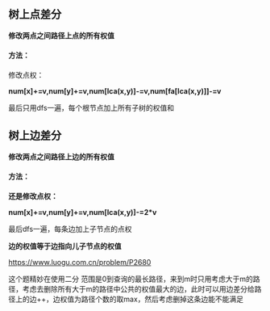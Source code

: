 ## 树上点差分

**修改两点之间路径上点的所有权值**

#### 方法：

修改点权：

**num[x]+=v,num[y]+=v,num[lca(x,y)]-=v,num[fa[lca(x,y)]]-=v**

最后只用dfs一遍，每个根节点加上所有子树的权值和



## 树上边差分

**修改两点之间路径上边的所有权值**

#### 方法：

**还是修改点权：**

**num[x]+=v,num[y]+=v,num[lca(x,y)]-=2*v**

最后dfs一遍，每条边加上子节点的点权

**边的权值等于边指向儿子节点的权值**





https://www.luogu.com.cn/problem/P2680

这个题精妙在使用二分 范围是0到查询的最长路径，来到m时只用考虑大于m的路径，考虑去删除所有大于m的路径中公共的权值最大的边，此时可以用边差分给路径上的边++，边权值为路径个数的取max，然后考虑删掉这条边能不能满足
